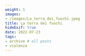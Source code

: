 ```yaml
---
weight: 1
images:
- /images/La_terra_dei_fuochi.jpeg
title: La terra dei fuochi
hideExif: true
date: 2022-07-23
tags:
- archive # all posts
- violenza
---
```

